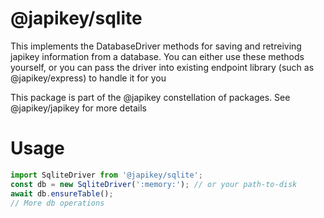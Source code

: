 # @japikey/sqlite

This implements the DatabaseDriver methods for saving and retreiving japikey information from a database. You can either use these methods yourself, or you can pass the driver into existing endpoint library (such as @japikey/express) to handle it for you

This package is part of the @japikey constellation of packages. See @japikey/japikey for more details

# Usage

```ts
import SqliteDriver from '@japikey/sqlite';
const db = new SqliteDriver(':memory:'); // or your path-to-disk
await db.ensureTable();
// More db operations
```

